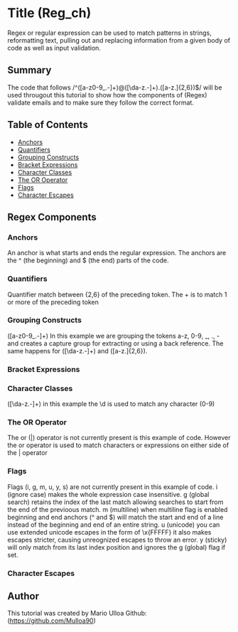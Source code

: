 # Title (Reg_ch)

Regex or regular expression can be used to match patterns in strings, reformatting text, pulling out and replacing information from a given body of code as well as input validation.


## Summary

The code that follows /^([a-z0-9_\.-]+)@([\da-z\.-]+)\.([a-z\.]{2,6})$/ will be used througout this tutorial to show how the components of (Regex) validate emails and to make sure they follow the correct format.


## Table of Contents

- [Anchors](#anchors)
- [Quantifiers](#quantifiers)
- [Grouping Constructs](#grouping-constructs)
- [Bracket Expressions](#bracket-expressions)
- [Character Classes](#character-classes)
- [The OR Operator](#the-or-operator)
- [Flags](#flags)
- [Character Escapes](#character-escapes)

## Regex Components

### Anchors
An anchor is what starts and ends the regular expression. The anchors are the ^ (the beginning) and $ (the end) parts of the code. 
### Quantifiers
Quantifier match between {2,6} of the preceding token. The + is to match 1 or more of the preceding token
### Grouping Constructs
([a-z0-9_\.-]+) In this example we are grouping the tokens a-z, 0-9, _, \., - and creates a capture group for extracting or using a back reference. The same happens for ([\da-z\.-]+) and ([a-z\.]{2,6}).
### Bracket Expressions

### Character Classes
([\da-z\.-]+) in this example the \d is used to match any character (0-9)
### The OR Operator
The or (|) operator is not currently present is this example of code. However the or operator is used to match characters or expressions on either side of the | operator
### Flags
Flags (i, g, m, u, y, s) are not currently present in this example of code. i (ignore case) makes the whole expression case insensitive. g (global search) retains the index of the last match allowing searches to start from the end of the previoous match. m (multiline) when multiline flag is enabled beginning and end anchors (^ and $) will match the start and end of a line instead of the beginning and end of an entire string. u (unicode) you can use extended unicode escapes in the form of \x{FFFFF} it also makes escapes stricter, causing unreognized escapes to throw an error. y (sticky) will only match from its last index position and ignores the g (global) flag if set.
### Character Escapes

## Author

This tutorial was created by Mario Ulloa Github: (https://github.com/Mulloa90)
